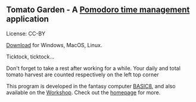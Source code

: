 ## Tomato Garden - A [Pomodoro time management](https://en.wikipedia.org/wiki/Pomodoro_Technique) application

License: CC-BY

[Download](https://tonywang.itch.io/tomato) for Windows, MacOS, Linux.

Ticktock, ticktock...

Don't forget to take a rest after working for a while. Your daily and total tomato harvest are counted respectively on the left top corner

This program is developed in the fantasy computer [BASIC8](https://store.steampowered.com/app/767240/), and also available on the [Workshop](https://steamcommunity.com/sharedfiles/filedetails/?id=1527815446). Check out the [homepage](https://paladin-t.github.io/b8/) for more.
